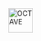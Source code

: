 <img align="left" alt="OCTAVE" width="50px" src="https://cdn.jsdelivr.net/npm/simple-icons@3.13.0/icons/octave.svg" />